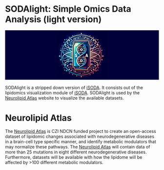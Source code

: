 # SODAlight: Simple Omics Data Analysis (light version)

![SODA Logo](./man/figures/soda_logo.png)

SODAlight is a stripped down version of [iSODA](https://github.com/ndcn/soda-ndcn). It consists out of the lipidomics visualization module of [iSODA](https://github.com/ndcn/soda-ndcn). SODAlight is used by the [Neurolipid Atlas](https://www.neurolipidatlas.com/) website to visualize the available datasets.

# Neurolipid Atlas

The [Neurolipid Atlas](https://www.neurolipidatlas.com/) is CZI NDCN funded project to create an open-access dataset of lipidomic changes associated with neurodegenerative diseases in a brain-cell type specific manner, and identify metabolic modulators that may normalize these pathways. The [Neurolipid Atlas](https://www.neurolipidatlas.com/) will contain data of more than 25 mutations in eight different neurodegenerative diseases. Furthermore, datasets will be available with how the lipidome will be affected by >100 different metabolic modulators.
